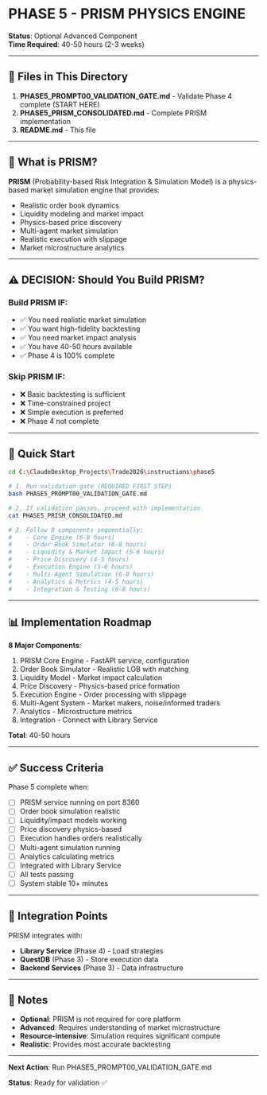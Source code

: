 # PHASE 5 - PRISM PHYSICS ENGINE

**Status**: Optional Advanced Component  
**Time Required**: 40-50 hours (2-3 weeks)

---

## 📂 Files in This Directory

1. **PHASE5_PROMPT00_VALIDATION_GATE.md** - Validate Phase 4 complete (START HERE)
2. **PHASE5_PRISM_CONSOLIDATED.md** - Complete PRISM implementation
3. **README.md** - This file

---

## 🎯 What is PRISM?

**PRISM** (Probability-based Risk Integration & Simulation Model) is a physics-based market simulation engine that provides:

- Realistic order book dynamics
- Liquidity modeling and market impact
- Physics-based price discovery
- Multi-agent market simulation
- Realistic execution with slippage
- Market microstructure analytics

---

## ⚠️ DECISION: Should You Build PRISM?

### Build PRISM IF:
- ✅ You need realistic market simulation
- ✅ You want high-fidelity backtesting
- ✅ You need market impact analysis
- ✅ You have 40-50 hours available
- ✅ Phase 4 is 100% complete

### Skip PRISM IF:
- ❌ Basic backtesting is sufficient
- ❌ Time-constrained project
- ❌ Simple execution is preferred
- ❌ Phase 4 not complete

---

## 🚀 Quick Start

```bash
cd C:\ClaudeDesktop_Projects\Trade2026\instructions\phase5

# 1. Run validation gate (REQUIRED FIRST STEP)
bash PHASE5_PROMPT00_VALIDATION_GATE.md

# 2. If validation passes, proceed with implementation
cat PHASE5_PRISM_CONSOLIDATED.md

# 3. Follow 8 components sequentially:
#    - Core Engine (6-8 hours)
#    - Order Book Simulator (6-8 hours)
#    - Liquidity & Market Impact (5-6 hours)
#    - Price Discovery (4-5 hours)
#    - Execution Engine (5-6 hours)
#    - Multi-Agent Simulation (6-8 hours)
#    - Analytics & Metrics (4-5 hours)
#    - Integration & Testing (6-8 hours)
```

---

## 📊 Implementation Roadmap

**8 Major Components**:
1. PRISM Core Engine - FastAPI service, configuration
2. Order Book Simulator - Realistic LOB with matching
3. Liquidity Model - Market impact calculation
4. Price Discovery - Physics-based price formation
5. Execution Engine - Order processing with slippage
6. Multi-Agent System - Market makers, noise/informed traders
7. Analytics - Microstructure metrics
8. Integration - Connect with Library Service

**Total**: 40-50 hours

---

## ✅ Success Criteria

Phase 5 complete when:
- [ ] PRISM service running on port 8360
- [ ] Order book simulation realistic
- [ ] Liquidity/impact models working
- [ ] Price discovery physics-based
- [ ] Execution handles orders realistically
- [ ] Multi-agent simulation running
- [ ] Analytics calculating metrics
- [ ] Integrated with Library Service
- [ ] All tests passing
- [ ] System stable 10+ minutes

---

## 🔗 Integration Points

PRISM integrates with:
- **Library Service** (Phase 4) - Load strategies
- **QuestDB** (Phase 3) - Store execution data
- **Backend Services** (Phase 3) - Data infrastructure

---

## 📝 Notes

- **Optional**: PRISM is not required for core platform
- **Advanced**: Requires understanding of market microstructure
- **Resource-intensive**: Simulation requires significant compute
- **Realistic**: Provides most accurate backtesting

---

**Next Action**: Run PHASE5_PROMPT00_VALIDATION_GATE.md

**Status**: Ready for validation ✅
